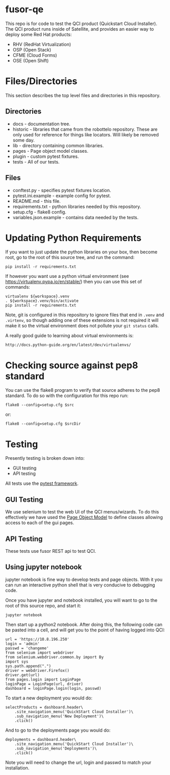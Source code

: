 # fusor-qe

This repo is for code to test the QCI product (Quickstart Cloud
Installer).   The QCI product runs inside of Satellite, and 
provides an easier way to deploy some Red Hat products:

* RHV (RedHat Virtualization)
* OSP (Open Stack)
* CFME (Cloud Forms)
* OSE  (Open Shift)

# Files/Directories

This section describes the top level files and directories in 
this repository.

## Directories

* docs - documentation tree.
* historic - libraries that came from the robottelo repository.
  These are only used for reference for things like locators.
  Will likely be removed some day.
* lib - directory containing common libraries.
* pages - Page object model classes.
* plugin - custom pytest fixtures.
* tests - All of our tests.

## Files
* conftest.py - specifies pytest fixtures location. 
* pytest.ini.example - example config for pytest.
* README.md - this file.
* requirements.txt - python libraries needed by this repository.
* setup.cfg - flake8 config.
* variables.json.example - contains data needed by the tests.

# Updating Python Requirements

If you want to just update the python libraries on your box, then become
root, go to the root of this source tree, and run the command:

    pip install -r requirements.txt

If however you want use a python virtual environment (see 
https://virtualenv.pypa.io/en/stable/) then you can use this set 
of commands:

    virtualenv ${workspace}.venv
    . ${workspace}.venv/bin/activate
    pip install -r requirements.txt

Note, git is configured in this repository to ignore files that end 
in `.venv` and `.virtenv`, so though adding one of these extensions 
is not required it will make it so the virtual environment does not
pollute your `git status` calls.

A really good guide to learning about virtual environments is:

    http://docs.python-guide.org/en/latest/dev/virtualenvs/

# Checking source against pep8 standard

You can use the flake8 program to verify that source adheres to the
pep8 standard.  To do so with the configuration for this repo run:

    flake8 --config=setup.cfg $src

or:

    flake8 --config=setup.cfg $srcDir


# Testing

Presently testing is broken down into:

* GUI testing
* API testing

All tests use the [pytest framework](http://pytest.org/latest/).

## GUI Testing

We use selenium to test the web UI of the QCI menus/wizards.
To do this effectively we have used the 
[Page Object Model](http://martinfowler.com/bliki/PageObject.html)
to define classes allowing access to each of the gui pages.

## API Testing

These tests use fusor REST api to test QCI.

## Using jupyter notebook

jupyter notebook is fine way to develop tests and page objects.
With it you can run an interactive python shell that is very 
conducive to debugging code.

Once you have jupyter and notebook installed, you will want to 
go to the root of this source repo, and start it:

    jupyter notebook

Then start up a python2 notebook.   After doing this, the following code
can be pasted into a cell, and will get you to the point of having logged 
into QCI:

    url = 'https://10.8.196.250'
    login = 'admin'
    passwd = 'changeme'
    from selenium import webdriver              
    from selenium.webdriver.common.by import By 
    import sys
    sys.path.append(".")
    driver = webdriver.Firefox()
    driver.get(url)
    from pages.login import LoginPage
    loginPage = LoginPage(url, driver)
    dashboard = loginPage.login(login, passwd)

To start a new deployment you would do:  

    selectProducts = dashboard.header\
        .site_navigation_menu('QuickStart Cloud Installer')\
        .sub_navigation_menu('New Deployment')\
        .click()

And to go to the deployments page you would do:

    deployments = dashboard.header\
        .site_navigation_menu('QuickStart Cloud Installer')\
        .sub_navigation_menu('Deployments')\
        .click()

Note you will need to change the url, login and passwd to match your 
installation.

